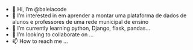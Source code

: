 - 👋 Hi, I’m @baleiacode
- 👀 I’m interested in em aprender a montar uma plataforma de dados de alunos e professores de uma rede municipal de ensino
- 🌱 I’m currently learning python, Django, flask, pandas...
- 💞️ I’m looking to collaborate on ...
- 📫 How to reach me ...

<!---
baleiacode/baleiacode is a ✨ special ✨ repository because its `README.md` (this file) appears on your GitHub profile.
You can click the Preview link to take a look at your changes.
--->
